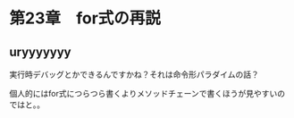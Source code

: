 
# 第23章　for式の再説

## uryyyyyyy

実行時デバッグとかできるんですかね？それは命令形パラダイムの話？

個人的にはfor式につらつら書くよりメソッドチェーンで書くほうが見やすいのではと。。
